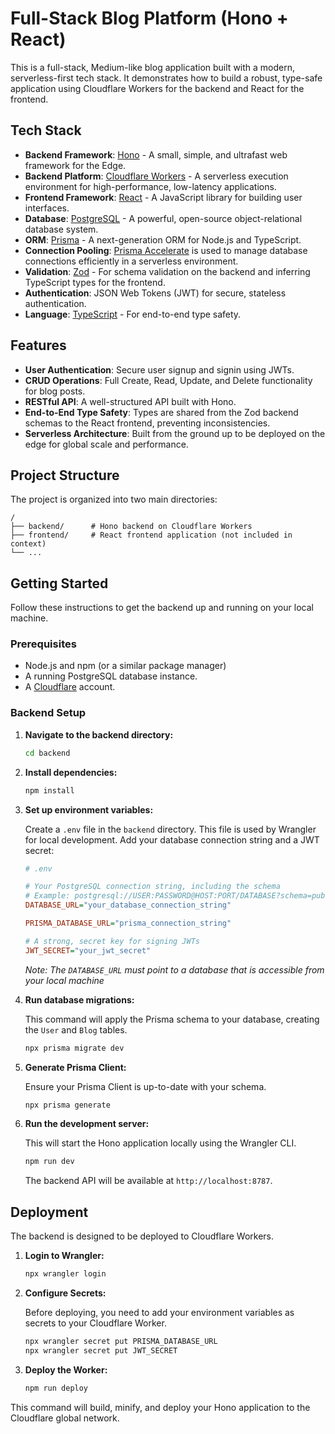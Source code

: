 # Full-Stack Blog Platform (Hono + React)

This is a full-stack, Medium-like blog application built with a modern, serverless-first tech stack. It demonstrates how to build a robust, type-safe application using Cloudflare Workers for the backend and React for the frontend.

## Tech Stack

-   **Backend Framework**: [Hono](https://hono.dev/) - A small, simple, and ultrafast web framework for the Edge.
-   **Backend Platform**: [Cloudflare Workers](https://workers.cloudflare.com/) - A serverless execution environment for high-performance, low-latency applications.
-   **Frontend Framework**: [React](https://react.dev/) - A JavaScript library for building user interfaces.
-   **Database**: [PostgreSQL](https://www.postgresql.org/) - A powerful, open-source object-relational database system.
-   **ORM**: [Prisma](https://www.prisma.io/) - A next-generation ORM for Node.js and TypeScript.
-   **Connection Pooling**: [Prisma Accelerate](https://www.prisma.io/accelerate) is used to manage database connections efficiently in a serverless environment.
-   **Validation**: [Zod](https://zod.dev/) - For schema validation on the backend and inferring TypeScript types for the frontend.
-   **Authentication**: JSON Web Tokens (JWT) for secure, stateless authentication.
-   **Language**: [TypeScript](https://www.typescriptlang.org/) - For end-to-end type safety.

## Features

-   **User Authentication**: Secure user signup and signin using JWTs.
-   **CRUD Operations**: Full Create, Read, Update, and Delete functionality for blog posts.
-   **RESTful API**: A well-structured API built with Hono.
-   **End-to-End Type Safety**: Types are shared from the Zod backend schemas to the React frontend, preventing inconsistencies.
-   **Serverless Architecture**: Built from the ground up to be deployed on the edge for global scale and performance.

## Project Structure

The project is organized into two main directories:

```
/
├── backend/      # Hono backend on Cloudflare Workers
├── frontend/     # React frontend application (not included in context)
└── ...
```

## Getting Started

Follow these instructions to get the backend up and running on your local machine.

### Prerequisites

-   Node.js and npm (or a similar package manager)
-   A running PostgreSQL database instance.
-   A [Cloudflare](https://www.cloudflare.com/) account.

### Backend Setup

1.  **Navigate to the backend directory:**
    ```bash
    cd backend
    ```

2.  **Install dependencies:**
    ```bash
    npm install
    ```

3.  **Set up environment variables:**

    Create a `.env` file in the `backend` directory. This file is used by Wrangler for local development. Add your database connection string and a JWT secret:

    ```ini
    # .env

    # Your PostgreSQL connection string, including the schema
    # Example: postgresql://USER:PASSWORD@HOST:PORT/DATABASE?schema=public
    DATABASE_URL="your_database_connection_string"

    PRISMA_DATABASE_URL="prisma_connection_string"

    # A strong, secret key for signing JWTs
    JWT_SECRET="your_jwt_secret"
    ```

    *Note: The `DATABASE_URL` must point to a database that is accessible from your local machine*

4.  **Run database migrations:**

    This command will apply the Prisma schema to your database, creating the `User` and `Blog` tables.

    ```bash
    npx prisma migrate dev
    ```

5.  **Generate Prisma Client:**

    Ensure your Prisma Client is up-to-date with your schema.

    ```bash
    npx prisma generate
    ```

6.  **Run the development server:**

    This will start the Hono application locally using the Wrangler CLI.

    ```bash
    npm run dev
    ```

    The backend API will be available at `http://localhost:8787`.

## Deployment

The backend is designed to be deployed to Cloudflare Workers.

1.  **Login to Wrangler:**
    ```bash
    npx wrangler login
    ```

2.  **Configure Secrets:**

    Before deploying, you need to add your environment variables as secrets to your Cloudflare Worker.

    ```bash
    npx wrangler secret put PRISMA_DATABASE_URL
    npx wrangler secret put JWT_SECRET
    ```

3.  **Deploy the Worker:**
    ```bash
    npm run deploy
    ```

This command will build, minify, and deploy your Hono application to the Cloudflare global network.

